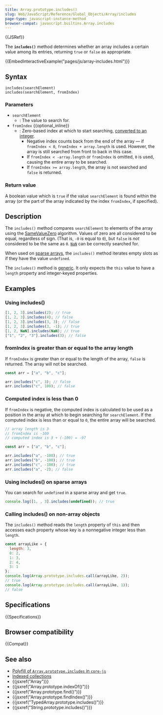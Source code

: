 ```yaml
---
title: Array.prototype.includes()
slug: Web/JavaScript/Reference/Global_Objects/Array/includes
page-type: javascript-instance-method
browser-compat: javascript.builtins.Array.includes
---
```


{{JSRef}}

The **`includes()`** method determines whether an array
includes a certain value among its entries, returning `true` or
`false` as appropriate.

{{EmbedInteractiveExample("pages/js/array-includes.html")}}

## Syntax

```js-nolint
includes(searchElement)
includes(searchElement, fromIndex)
```

### Parameters

- `searchElement`
  - : The value to search for.
- `fromIndex` {{optional_inline}}
  - : Zero-based index at which to start searching, [converted to an integer](/en-US/docs/Web/JavaScript/Reference/Global_Objects/Number#integer_conversion).
    - Negative index counts back from the end of the array — if `fromIndex < 0`, `fromIndex + array.length` is used. However, the array is still searched from front to back in this case.
    - If `fromIndex < -array.length` or `fromIndex` is omitted, `0` is used, causing the entire array to be searched.
    - If `fromIndex >= array.length`, the array is not searched and `false` is returned.

### Return value

A boolean value which is `true` if the value `searchElement` is found within the array (or the part of the array indicated by the index `fromIndex`, if specified).

## Description

The `includes()` method compares `searchElement` to elements of the array using the [SameValueZero](/en-US/docs/Web/JavaScript/Equality_comparisons_and_sameness#same-value-zero_equality) algorithm. Values of zero are all considered to be equal, regardless of sign. (That is, `-0` is equal to `0`), but `false` is _not_ considered to be the same as `0`. [`NaN`](/en-US/docs/Web/JavaScript/Reference/Global_Objects/NaN) can be correctly searched for.

When used on [sparse arrays](/en-US/docs/Web/JavaScript/Guide/Indexed_collections#sparse_arrays), the `includes()` method iterates empty slots as if they have the value `undefined`.

The `includes()` method is [generic](/en-US/docs/Web/JavaScript/Reference/Global_Objects/Array#generic_array_methods). It only expects the `this` value to have a `length` property and integer-keyed properties.

## Examples

### Using includes()

```js
[1, 2, 3].includes(2); // true
[1, 2, 3].includes(4); // false
[1, 2, 3].includes(3, 3); // false
[1, 2, 3].includes(3, -1); // true
[1, 2, NaN].includes(NaN); // true
["1", "2", "3"].includes(3); // false
```

### fromIndex is greater than or equal to the array length

If `fromIndex` is greater than or equal to the length of the
array, `false` is returned. The array will not be searched.

```js
const arr = ["a", "b", "c"];

arr.includes("c", 3); // false
arr.includes("c", 100); // false
```

### Computed index is less than 0

If `fromIndex` is negative, the computed index is calculated to
be used as a position in the array at which to begin searching for
`searchElement`. If the computed index is less than or equal to
`0`, the entire array will be searched.

```js
// array length is 3
// fromIndex is -100
// computed index is 3 + (-100) = -97

const arr = ["a", "b", "c"];

arr.includes("a", -100); // true
arr.includes("b", -100); // true
arr.includes("c", -100); // true
arr.includes("a", -2); // false
```

### Using includes() on sparse arrays

You can search for `undefined` in a sparse array and get `true`.

```js
console.log([1, , 3].includes(undefined)); // true
```

### Calling includes() on non-array objects

The `includes()` method reads the `length` property of `this` and then accesses each property whose key is a nonnegative integer less than `length`.

```js
const arrayLike = {
  length: 3,
  0: 2,
  1: 3,
  2: 4,
  3: 1
};
console.log(Array.prototype.includes.call(arrayLike, 2));
// true
console.log(Array.prototype.includes.call(arrayLike, 1));
// false
```

## Specifications

{{Specifications}}

## Browser compatibility

{{Compat}}

## See also

- [Polyfill of `Array.prototype.includes` in `core-js`](https://github.com/zloirock/core-js#ecmascript-array)
- [Indexed collections](/en-US/docs/Web/JavaScript/Guide/Indexed_collections)
- {{jsxref("Array")}}
- {{jsxref("Array.prototype.indexOf()")}}
- {{jsxref("Array.prototype.find()")}}
- {{jsxref("Array.prototype.findIndex()")}}
- {{jsxref("TypedArray.prototype.includes()")}}
- {{jsxref("String.prototype.includes()")}}

